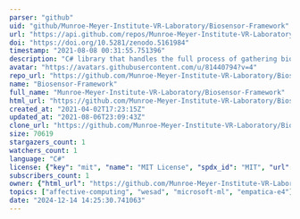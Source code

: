 ```yaml
---
parser: "github"
uid: "github/Munroe-Meyer-Institute-VR-Laboratory/Biosensor-Framework"
url: "https://api.github.com/repos/Munroe-Meyer-Institute-VR-Laboratory/Biosensor-Framework"
doi: "https://doi.org/10.5281/zenodo.5161984"
timestamp: "2021-08-08 00:31:55.751396"
description: "C# library that handles the full process of gathering biometric data from a body-worn sensor, transforming it into handcrafted feature vectors, and delivering an inferencing result in thirty-five lines of code. "
avatar: "https://avatars.githubusercontent.com/u/81440794?v=4"
repo_url: "https://github.com/Munroe-Meyer-Institute-VR-Laboratory/Biosensor-Framework"
name: "Biosensor-Framework"
full_name: "Munroe-Meyer-Institute-VR-Laboratory/Biosensor-Framework"
html_url: "https://github.com/Munroe-Meyer-Institute-VR-Laboratory/Biosensor-Framework"
created_at: "2021-04-02T17:23:15Z"
updated_at: "2021-08-06T23:09:43Z"
clone_url: "https://github.com/Munroe-Meyer-Institute-VR-Laboratory/Biosensor-Framework.git"
size: 70619
stargazers_count: 1
watchers_count: 1
language: "C#"
license: {"key": "mit", "name": "MIT License", "spdx_id": "MIT", "url": "https://api.github.com/licenses/mit", "node_id": "MDc6TGljZW5zZTEz"}
subscribers_count: 1
owner: {"html_url": "https://github.com/Munroe-Meyer-Institute-VR-Laboratory", "avatar_url": "https://avatars.githubusercontent.com/u/81440794?v=4", "login": "Munroe-Meyer-Institute-VR-Laboratory", "type": "Organization"}
topics: ["affective-computing", "wesad", "microsoft-ml", "empatica-e4"]
date: "2024-12-14 14:25:30.741063"
---
```

